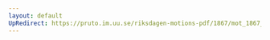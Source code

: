 ```yaml
---
layout: default
UpRedirect: https://pruto.im.uu.se/riksdagen-motions-pdf/1867/mot_1867__fk__59/mot_1867__fk__59-001.pdf
---
```

